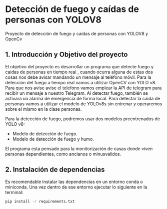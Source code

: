 # Detección de fuego y caídas de personas con YOLOV8
Proyecto de detección de fuego y caídas de personas con YOLOV8 y OpenCv
## 1. Introducción y Objetivo del proyecto
El objetivo del proyecto es desarrollar un programa que detecte fuego y caidas de personas en tiempo real , cuando ocurra alguna de estas dos cosas nos debe avisar mandando un mensaje al teléfono móvil. Para la detección del fuego a tiempo real vamos a utilizar OpenCV con YOLO v8. Para que nos avise avise el telefono vamos emplear la API de telegram para recibir un mensaje a nuestro Telegram. Al detectar fuego, también se activara un alarma de emergencia de forma local. Para detectar la caida de personas vamos a utilizar el modelo de YOLOv8s sin entrenar y operaremos sobre el mismo en la clase personas.

Para la detección de fuego, podremos usar dos modelos preentrenados de YOLO v8:
- Modelo de detección de fuego.
- Modelo de detección de fuego y humo.

El programa esta pensado para la monitorización de casas donde viven personas dependientes, como ancianos o minusvalidos. 
## 2. Instalación de dependencias
Es recomendable instalar las dependencias en un entorno conda o miniconda. Una vez dentro de ese entorno ejecutar lo siguiente en la terminal:
```bash
pip install -r requirements.txt
```
